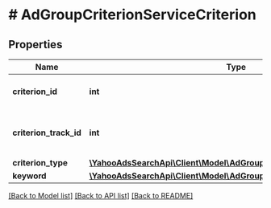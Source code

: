# # AdGroupCriterionServiceCriterion

## Properties

Name | Type | Description | Notes
------------ | ------------- | ------------- | -------------
**criterion_id** | **int** | &lt;ja&gt;クライテリアIDです。&lt;/ja&gt;&lt;br&gt;&lt;en&gt;AdGroupCriterionServiceCriterion ID.&lt;/en&gt; | [optional] 
**criterion_track_id** | **int** | &lt;ja&gt;トラッキング用クライテリアIDです。&lt;/ja&gt;&lt;br&gt;&lt;en&gt;AdGroupCriterionServiceCriterion ID for tracking.&lt;/en&gt; | [optional] 
**criterion_type** | [**\YahooAdsSearchApi\Client\Model\AdGroupCriterionServiceCriterionType**](AdGroupCriterionServiceCriterionType.md) |  | [optional] 
**keyword** | [**\YahooAdsSearchApi\Client\Model\AdGroupCriterionServiceKeyword**](AdGroupCriterionServiceKeyword.md) |  | [optional] 

[[Back to Model list]](../../README.md#documentation-for-models) [[Back to API list]](../../README.md#documentation-for-api-endpoints) [[Back to README]](../../README.md)



